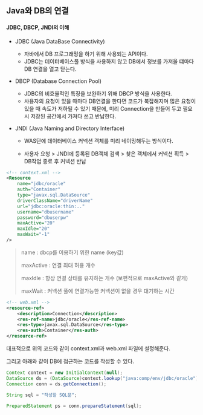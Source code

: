 ## Java와 DB의 연결

#### JDBC, DBCP, JNDI의 이해

- JDBC (Java DataBase Connectivity)
  - 자바에서 DB 프로그래밍을 하기 위해 사용되는 API이다.
  - JDBC는 데이터베이스풀 방식을 사용하지 않고 DB에서 정보를 가져올 떄마다 DB 연결을 열고 닫는다.
  
- DBCP (Database Connection Pool)
  - JDBC의 비효율적인 특징을 보완하기 위해 DBCP 방식을 사용한다.
  - 사용자의 요청이 있을 때마다 DB연결을 한다면 코드가 복잡해지며 많은 요청이 있을 때 속도가 저하될 수 있기 때문에, 미리 Connection을 만들어 두고 필요시 저장된 공간에서 가져다 쓰고 반납한다.
  
- JNDI (Java Naming and Directory Interface)
  - WAS단에 데이터베이스 커넥션 객체를 미리 네이밍해두는 방식이다.
  
  - 사용자 요청 > JNDI에 등록된 DB객체 검색 > 찾은 객체에서 커넥션 획득 > DB작업 종료 후 커넥션 반납
  
    

````xml
<!-- context.xml -->
<Resource
    name="jdbc/oracle"
    auth="Container"
    type="javax.sql.DataSource"
    driverClassName="driverName"
    url="jdbc:oracle:thin:.."
    username="dbusername"
    password="dbuserpw"
    maxActive="20"
    maxIdle="20"
    maxWait="-1"
/>
````

> name : dbcp를 이용하기 위한 name (key값)
>
> maxActive : 연결 최대 허용 개수
>
> maxIdle : 항상 연결 상태를 유지하는 개수 (보편적으로 maxActive와 같게)
>
> maxWait : 커넥션 풀에 연결가능한 커넥션이 없을 경우 대기하는 시간

````xml
<!-- web.xml -->
<resource-ref>
  	<description>Connection</description>
  	<res-ref-name>jdbc/oracle</res-ref-name>
  	<res-type>javax.sql.DataSource</res-type>
  	<res-auth>Container</res-auth>
</resource-ref>
````

대표적으로 위의 코드와 같이 context.xml과 web.xml 파일에 설정해준다.

그리고 아래와 같이 DB에 접근하는 코드를 작성할 수 있다.

````java
Context context = new InitialContext(null);
DataSource ds = (DataSource)context.lookup("java:comp/env/jdbc/oracle");
Connection conn = ds.getConnection();

String sql = "작성할 SQL문";

PreparedStatement ps = conn.prepareStatement(sql);
````

